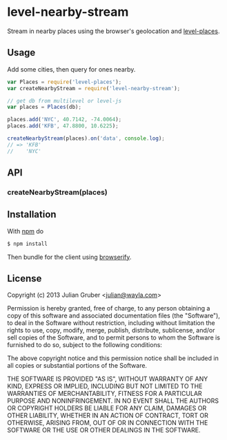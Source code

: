 
# level-nearby-stream

Stream in nearby places using the browser's geolocation and
[level-places](https://github.com/Wayla/level-places).

## Usage

Add some cities, then query for ones nearby.

```js
var Places = require('level-places');
var createNearbyStream = require('level-nearby-stream');

// get db from multilevel or level-js
var places = Places(db);

places.add('NYC', 40.7142, -74.0064);
places.add('KFB', 47.8800, 10.6225);

createNearbyStream(places).on('data', console.log);
// => 'KFB'
//    'NYC'
```

## API

### createNearbyStream(places)

## Installation

With [npm](http://npmjs.org) do

```bash
$ npm install 
```

Then bundle for the client using [browserify](http://browserify.org/).

## License

Copyright (c) 2013 Julian Gruber &lt;julian@wayla.com&gt;

Permission is hereby granted, free of charge, to any person obtaining a copy
of this software and associated documentation files (the "Software"), to deal
in the Software without restriction, including without limitation the rights
to use, copy, modify, merge, publish, distribute, sublicense, and/or sell
copies of the Software, and to permit persons to whom the Software is
furnished to do so, subject to the following conditions:

The above copyright notice and this permission notice shall be included in
all copies or substantial portions of the Software.

THE SOFTWARE IS PROVIDED "AS IS", WITHOUT WARRANTY OF ANY KIND, EXPRESS OR
IMPLIED, INCLUDING BUT NOT LIMITED TO THE WARRANTIES OF MERCHANTABILITY,
FITNESS FOR A PARTICULAR PURPOSE AND NONINFRINGEMENT. IN NO EVENT SHALL THE
AUTHORS OR COPYRIGHT HOLDERS BE LIABLE FOR ANY CLAIM, DAMAGES OR OTHER
LIABILITY, WHETHER IN AN ACTION OF CONTRACT, TORT OR OTHERWISE, ARISING FROM,
OUT OF OR IN CONNECTION WITH THE SOFTWARE OR THE USE OR OTHER DEALINGS IN
THE SOFTWARE.
